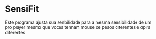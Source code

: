 # SensiFit
Este programa ajusta sua senbilidade para a mesma sensibilidade de um pro player mesmo que vocês tenham mouse de pesos diferentes e dpi's diferentes
